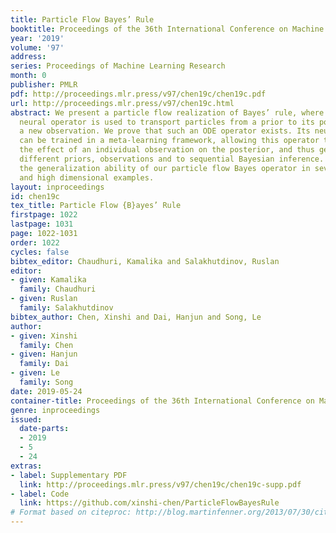 ```yaml
---
title: Particle Flow Bayes’ Rule
booktitle: Proceedings of the 36th International Conference on Machine Learning
year: '2019'
volume: '97'
address: 
series: Proceedings of Machine Learning Research
month: 0
publisher: PMLR
pdf: http://proceedings.mlr.press/v97/chen19c/chen19c.pdf
url: http://proceedings.mlr.press/v97/chen19c.html
abstract: We present a particle flow realization of Bayes’ rule, where an ODE-based
  neural operator is used to transport particles from a prior to its posterior after
  a new observation. We prove that such an ODE operator exists. Its neural parameterization
  can be trained in a meta-learning framework, allowing this operator to reason about
  the effect of an individual observation on the posterior, and thus generalize across
  different priors, observations and to sequential Bayesian inference. We demonstrated
  the generalization ability of our particle flow Bayes operator in several canonical
  and high dimensional examples.
layout: inproceedings
id: chen19c
tex_title: Particle Flow {B}ayes’ Rule
firstpage: 1022
lastpage: 1031
page: 1022-1031
order: 1022
cycles: false
bibtex_editor: Chaudhuri, Kamalika and Salakhutdinov, Ruslan
editor:
- given: Kamalika
  family: Chaudhuri
- given: Ruslan
  family: Salakhutdinov
bibtex_author: Chen, Xinshi and Dai, Hanjun and Song, Le
author:
- given: Xinshi
  family: Chen
- given: Hanjun
  family: Dai
- given: Le
  family: Song
date: 2019-05-24
container-title: Proceedings of the 36th International Conference on Machine Learning
genre: inproceedings
issued:
  date-parts:
  - 2019
  - 5
  - 24
extras:
- label: Supplementary PDF
  link: http://proceedings.mlr.press/v97/chen19c/chen19c-supp.pdf
- label: Code
  link: https://github.com/xinshi-chen/ParticleFlowBayesRule
# Format based on citeproc: http://blog.martinfenner.org/2013/07/30/citeproc-yaml-for-bibliographies/
---
```

